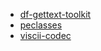 - [df-gettext-toolkit](df-gettext-toolkit/)
- [peclasses](peclasses/)
- [viscii-codec](viscii-codec/)

